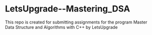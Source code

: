 # LetsUpgrade--Mastering_DSA
This repo is created for submitting assignments for the program Master Data Structure and Algorithms with C++ by LetsUpgrade
